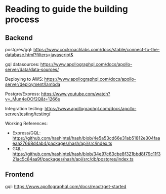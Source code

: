 # Reading to guide the building process

## Backend

postgres/gql: https://www.cockroachlabs.com/docs/stable/connect-to-the-database.html?filters=javascript&

gql datasources: https://www.apollographql.com/docs/apollo-server/data/data-sources/

Deploying to AWS: https://www.apollographql.com/docs/apollo-server/deployment/lambda

Postgre/Express: https://www.youtube.com/watch?v=_Mun4eOOf2Q&t=1266s

Integration testing: https://www.apollographql.com/docs/apollo-server/testing/testing/

Working References:
- Express/GQL: https://github.com/hashintel/hash/blob/4e5a53cd66e31ab51812e304faaeaa27668d4ab4/packages/hash/api/src/index.ts
- GQL: https://github.com/hashintel/hash/blob/34e97c63cbe8f321bbd8f79c11f321ac5c84aa9f/packages/hash/api/src/db/postgres/index.ts 

## Frontend
gql: https://www.apollographql.com/docs/react/get-started